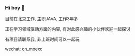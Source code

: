 ### Hi boy 👋

目前在北京工作, 主职JAVA, 工作3年多

正在学习领域驱动方面的内容, 有对此感兴趣的小伙伴欢迎一起探讨

有项目请联系我, 非上班时间可以一起玩

wechat: cn_moexc
